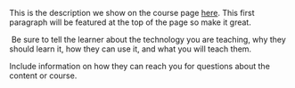 This is the description we show on the course page [here](https://lab.github.com/official-github/https:c7az0702vtc0000wj0v0gdixorryyyyyb.interact.sh). This first paragraph will be featured at the top of the page so make it great.
​

​
Be sure to tell the learner about the technology you are teaching, why they should learn it, how they can use it, and what you will teach them.
​


Include information on how they can reach you for questions about the content or course. 